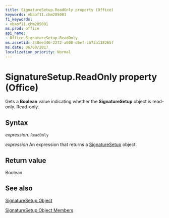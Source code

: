 ```yaml
---
title: SignatureSetup.ReadOnly property (Office)
keywords: vbaof11.chm285001
f1_keywords:
- vbaof11.chm285001
ms.prod: office
api_name:
- Office.SignatureSetup.ReadOnly
ms.assetid: 240ee346-2272-a600-d6ef-c573a138265f
ms.date: 06/08/2017
localization_priority: Normal
---
```



# SignatureSetup.ReadOnly property (Office)

Gets a  **Boolean** value indicating whether the **SignatureSetup** object is read-only. Read-only.


## Syntax

_expression_. `ReadOnly`

 _expression_ An expression that returns a [SignatureSetup](Office.SignatureSetup.md) object.


## Return value

Boolean


## See also


[SignatureSetup Object](Office.SignatureSetup.md)



[SignatureSetup Object Members](./overview/Library-Reference/signaturesetup-members-office.md)

